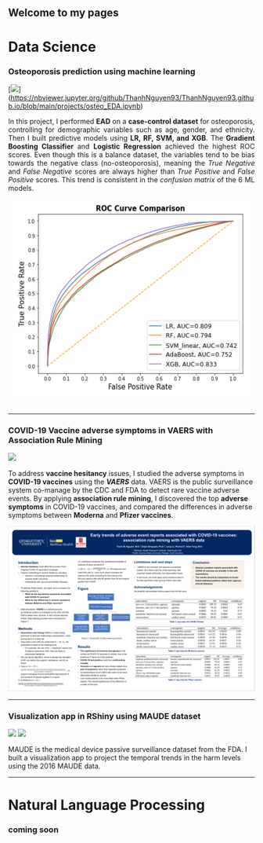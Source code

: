 ## Welcome to my pages

# Data Science
### Osteoporosis prediction using machine learning 
[![](https://img.shields.io/badge/Jupyter-Open_Notebook-F37626?logo=Jupyter)]
(https://nbviewer.jupyter.org/github/ThanhNguyen93/ThanhNguyen93.github.io/blob/main/projects/osteo_EDA.ipynb)

<div style="text-align: justify">In this project, I performed <strong>EAD</strong> on a <strong>case-control dataset</strong> for osteoporosis, controlling for demographic variables such as age, gender, and ethnicity. Then I built predictive models using <strong>LR, RF, SVM, and XGB</strong>. The <strong>Gradient Boosting Classifier</strong> and <strong>Logistic Regression</strong> achieved the highest ROC scores. Even though this is a balance dataset, the variables tend to be bias towards the negative class (no-osteoporosis), meaning the <em> True Negative</em>  and <em>False Negative</em>  scores are always higher than <em>True Positive</em> and <em>False Positive</em> scores. This trend is consistent in the <em>confusion matrix</em> of the 6 ML models. </div> 
<br>
<center><img src="https://github.com/ThanhNguyen93/ThanhNguyen93.github.io/blob/main/images/osteo_roc.png?raw=true" height="400" width="600"></center>
<br>

---

### COVID-19 Vaccine adverse symptoms in VAERS with Association Rule Mining 
[![](https://img.shields.io/badge/PDF-Open_Research_Poster-red?logo=adobe-acrobat-reader&logoColor=white)](https://github.com/ThanhNguyen93/ThanhNguyen93.github.io/blob/main/pdf/VAERS_COVID_association_rule_mining.pdf)

To address <strong>vaccine hesitancy</strong> issues, I studied the adverse symptoms in <strong>COVID-19 vaccines</strong> using the <strong><em>VAERS</em></strong> data. VAERS is the public surveillance system co-manage by the CDC and FDA to detect rare vaccine adverse events. By applying <strong>association rule mining</strong>, I discovered the top <strong>adverse symptoms</strong> in COVID-19 vaccines, and compared the differences in adverse symptoms between <strong>Moderna</strong> and <strong>Pfizer vaccines</strong>. 

![Result image](https://raw.githubusercontent.com/ThanhNguyen93/ThanhNguyen93.github.io/main/images/poster_presentation.PNG)

---

### Visualization app in RShiny using MAUDE dataset

[![](https://img.shields.io/badge/RStudio-Open_RShiny_app-blue?logo=RStudio)](https://maude2016viz.shinyapps.io/r_viz_maude_16/)
[![](https://img.shields.io/badge/Github-View_project_on_Github-blue?logo=Github)](https://github.com/ThanhNguyen93/Maude_viz)

MAUDE is the medical device passive surveillance dataset from the FDA. I built a visualization app to project the temporal trends in the harm levels using the 2016 MAUDE data. 



***

# Natural Language Processing
### coming soon
